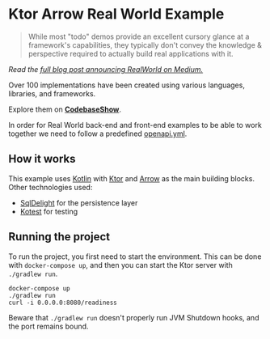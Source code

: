 # Ktor Arrow Real World Example

> While most "todo" demos provide an excellent cursory glance at a framework's capabilities, they typically don't convey the knowledge & perspective required to actually build real applications with it.

*Read the [full blog post announcing RealWorld on Medium.](https://medium.com/@ericsimons/introducing-realworld-6016654d36b5)*

Over 100 implementations have been created using various languages, libraries, and frameworks.

Explore them on [**CodebaseShow**](https://codebase.show/projects/realworld).

In order for Real World back-end and front-end examples to be able to work together we need to follow a predefined [openapi.yml](https://github.com/gothinkster/realworld/blob/main/api/openapi.yml).

## How it works

This example uses [Kotlin](https://kotlinlang.org/docs/home.html) with [Ktor](https://ktor.io/) and [Arrow](https://arrow-kt.io/) as the main building blocks.
Other technologies used:
 - [SqlDelight](https://cashapp.github.io/sqldelight/) for the persistence layer
 - [Kotest](https://kotest.io/) for testing

## Running the project

To run the project, you first need to start the environment.
This can be done with `docker-compose up`,
and then you can start the Ktor server with `./gradlew run`.

```shell
docker-compose up
./gradlew run
curl -i 0.0.0.0:8080/readiness
```

Beware that `./gradlew run` doesn't properly run JVM Shutdown hooks, and the port remains bound.
